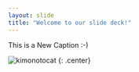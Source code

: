 ```yaml
---
layout: slide
title: "Welcome to our slide deck!"
---
```


This is a New Caption :-)

![kimonotocat](https://octodex.github.com/images/kimonotocat.png)
{: .center}
